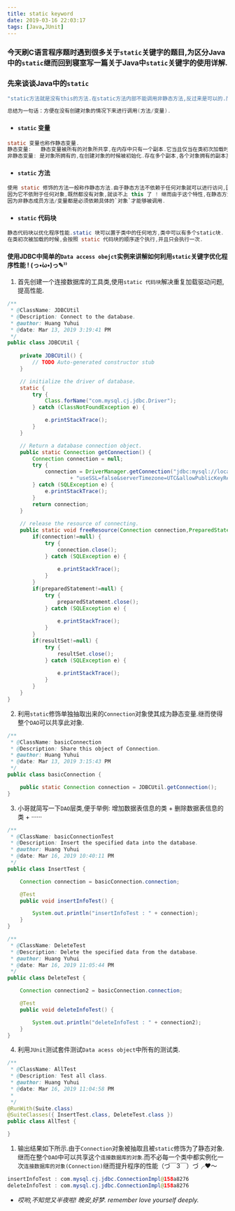 ```yaml
---
title: static keyword
date: 2019-03-16 22:03:17
tags: [Java,JUnit]
---
```


### 今天刷C语言程序题时遇到很多关于`static`关键字的题目,为区分Java中的`static`继而回到寝室写一篇关于Java中`static`关键字的使用详解.

### 先来谈谈Java中的`static`
```java
"static方法就是没有this的方法.在static方法内部不能调用非静态方法,反过来是可以的.而且可以在没有创建任何对象的前提下,仅仅通过类本身来调用static方法.这实际上正是static方法的主要用途.   ———— 《 Java编程思想 》"

总结为一句话：方便在没有创建对象的情况下来进行调用(方法/变量).
```

- #### `static` 变量
```java
static 变量也称作静态变量.
静态变量:   静态变量被所有的对象所共享,在内存中只有一个副本.它当且仅当在类初次加载时会被初始化.
非静态变量: 是对象所拥有的,在创建对象的时候被初始化.存在多个副本,各个对象拥有的副本互不影响.
```

- #### `static` 方法
```java
使用 static 修饰的方法一般称作静态方法.由于静态方法不依赖于任何对象就可以进行访问,因此对于静态方法来内说是无法使用 this 关键字的,
因为它不依附于任何对象,既然都没有对象,就谈不上 this 了 ! 继而由于这个特性,在静态方法中不能访问类的非静态成员变量和非静态成员方法,
因为非静态成员方法/变量都是必须依赖具体的`对象`才能够被调用.
```

- #### `static` 代码块
```java
静态代码块以优化程序性能.static 块可以置于类中的任何地方,类中可以有多个static块.
在类初次被加载的时候,会按照 static 代码块的顺序逐个执行,并且只会执行一次.
```
#### 使用JDBC中简单的`Data access obejct`实例来讲解如何利用`static`关键字优化程序性能 ! (っ•̀ω•́)っ✎⁾⁾ 

1. 首先创建一个连接数据库的工具类,使用`static 代码块`解决重复加载驱动问题,提高性能.
```java
/**
 * @ClassName: JDBCUtil
 * @Description: Connect to the database.
 * @author: Huang Yuhui
 * @date: Mar 13, 2019 3:19:41 PM
 */
public class JDBCUtil {
	
	private JDBCUtil() {
		// TODO Auto-generated constructor stub
	}

	// initialize the driver of database.
	static {
		try {
			Class.forName("com.mysql.cj.jdbc.Driver");
		} catch (ClassNotFoundException e) {

			e.printStackTrace();
		}
    }

	// Return a database connection object.
	public static Connection getConnection() {
		Connection connection = null;
		try {
			connection = DriverManager.getConnection("jdbc:mysql://localhost/databaseName?"
					+ "useSSL=false&serverTimezone=UTC&allowPublicKeyRetrieval=true", "username", "password");
		} catch (SQLException e) {
			e.printStackTrace();
		}
		return connection;
	}
	
	// release the resource of connecting.
	public static void freeResource(Connection connection,PreparedStatement preparedStatement,ResultSet resultSet) {
		if(connection!=null) {
			try {
				connection.close();
			} catch (SQLException e) {
				
				e.printStackTrace();
			}
		}
		if(preparedStatement!=null) {
			try {
				preparedStatement.close();
			} catch (SQLException e) {
	
				e.printStackTrace();
			}
		}
		if(resultSet!=null) {
			try {
				resultSet.close();
			} catch (SQLException e) {
				
				e.printStackTrace();
			}
		}
	}
}
```

2. 利用`static`修饰单独抽取出来的`Connection`对象使其成为静态变量.继而使得整个`DAO`可以共享此对象.
```java
/**
 * @ClassName: basicConnection
 * @Description: Share this object of Connection.
 * @author: Huang Yuhui
 * @date: Mar 13, 2019 3:15:43 PM
 */
public class basicConnection {

	public static Connection connection = JDBCUtil.getConnection();
}
```

3. 小哥就简写一下`DAO`层类,便于举例: 增加数据表信息的类 + 删除数据表信息的类 + ······
```java
/**
 * @ClassName: basicConnectionTest
 * @Description: Insert the specified data into the database.
 * @author: Huang Yuhui
 * @date: Mar 16, 2019 10:40:11 PM
 */
public class InsertTest {

	Connection connection = basicConnection.connection;

	@Test
	public void insertInfoTest() {

		System.out.println("insertInfoTest : " + connection);
	}
}

```

```java
/**
 * @ClassName: DeleteTest
 * @Description: Delete the specified data from the database.
 * @author: Huang Yuhui
 * @date: Mar 16, 2019 11:05:44 PM
 */
public class DeleteTest {

	Connection connection2 = basicConnection.connection;

	@Test
	public void deleteInfoTest() {

		System.out.println("deleteInfoTest : " + connection2);
	}
}
```

4. 利用`JUnit`测试套件测试`Data acess object`中所有的测试类.
```java
/**
 * @ClassName: AllTest
 * @Description: Test all class.
 * @author: Huang Yuhui
 * @date: Mar 16, 2019 11:04:58 PM
 * 
 */
@RunWith(Suite.class)
@SuiteClasses({ InsertTest.class, DeleteTest.class })
public class AllTest {

}
```

1. 输出结果如下所示.由于`Connection`对象被抽取且被`static`修饰为了静态对象.继而在整个`DAO`中可以共享这个`连接数据库的对象`.而不必每一个类中都实例化一次`连接数据库的对象(Connection)`继而提升程序的性能（づ￣3￣）づ╭❤～
```java
insertInfoTest : com.mysql.cj.jdbc.ConnectionImpl@158a8276
deleteInfoTest : com.mysql.cj.jdbc.ConnectionImpl@158a8276
```

- *哎哟,不知觉又半夜啦! 晚安,好梦. remember love yourself deeply.*